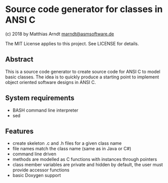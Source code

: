 # Source code generator for classes in ANSI C

(c) 2018 by Matthias Arndt <marndt@asmsoftware.de>

The MIT License applies to this project. See LICENSE for details.

## Abstract
This is a source code generator to create source code for ANSI C to model 
basic classes. The idea is to quickly produce a starting point to
implement object oriented software designs in ANSI C.

## System requirements

- BASH command line interpreter
- sed

## Features

- create skeleton .c and .h files for a given class name
- file names match the class name (same as in Java or C#)
- command line driven
- methods are modelled as C functions with instances through pointers
- class member variables are private and hidden by default, the user
  must provide accessor functions
- basic Doxygen support